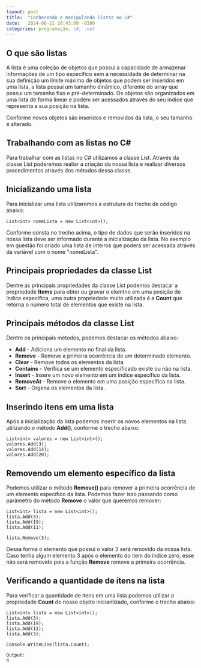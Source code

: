 ```yaml
---
layout: post
title:  "Conhecendo e manipulando listas no C#"
date:   2024-06-21 20:43:00 -0300
categories: programação, c#, .net
---
```


## O que são listas
A lista é uma coleção de objetos que possui a capacidade de armazenar informações de um tipo específico sem a necessidade de determinar na sua definição um limite máximo de objetos que podem ser inseridos em uma lista, a lista possui um tamanho dinâmico, diferente do array que possui um tamanho fixo e pré-determinado. Os objetos são organizados em uma lista de forma linear e podem ser acessados através do seu índice que representa a sua posição na lista.

Conforme novos objetos são inseridos e removidos da lista, o seu tamanho é alterado.

## Trabalhando com as listas no C#
Para trabalhar com as listas no C# utilizamos a classe List. Através da classe List poderemos realiar a criação da nossa lista e realizar diversos procedimentos através dos métodos dessa classe.

## Inicializando uma lista
Para inicializar uma lista utilizaremos a estrutura do trecho de código abaixo:
```
List<int> nomeLista = new List<int>();
```
Conforme consta no trecho acima, o tipo de dados que serão inseridos na nossa lista deve ser informado durante a inicialização da lista. No exemplo em questão foi criado uma lista de inteiros que poderá ser acessada através da variável com o nome "nomeLista".

## Principais propriedades da classe List
Dentre as principais propriedades da classe List podemos destacar a propriedade **Items** para obter ou gravar o elemtno em uma posição de índice específica, uma outra propriedade muito utilizada é a **Count** que retorna o número total de elementos que existe na lista.

## Principais métodos da classe List
Dentre os principais métodos, podemos destacar os métodos abaixo:
- **Add** - Adiciona um elemento no final da lista.
- **Remove** - Remove a primeira ocorrência de um determinado elemento.
- **Clear** - Remove todos os elementos da lista.
- **Contains** - Verifica se um elemento especificado existe ou não na lista.
- **Insert** - Insere um novo elemento em um índice específico da lista.
- **RemoveAt** - Remove o elemento em uma posição específica na lista.
- **Sort** - Orgena os elementos da lista.

## Inserindo itens em uma lista
Após a inicialização da lista podemos inserir os novos elementos na lista utilizando o método **Add()**, conforme o trecho abaixo:
```
List<int> valores = new List<int>();
valores.Add(3);
valores.Add(14);
valores.Add(20);
```

## Removendo um elemento específico da lista
Podemos utilizar o método **Remove()** para remover a primeira ocorrência de um elemento específico da lista. Podemos fazer isso passando como parâmetro do método **Remove** o valor que queremos remover:
```
List<int> lista = new List<int>();
lista.Add(3);
lista.Add(19);
lista.Add(11);

lista.Remove(3);
```
Dessa forma o elemento que possui o valor 3 será removido da nossa lista. Caso tenha algum elemento 3 após o elemento do item do índice zero, esse não será removido pois a função **Remove** remove a primeira ocorrência.

## Verificando a quantidade de itens na lista
Para verificar a quantidade de itens em uma lista podemos utilizar a propriedade **Count** do nosso objeto inicianlizado, conforme o trecho abaixo:
```
List<int> lista = new List<int>();
lista.Add(3);
lista.Add(19);
lista.Add(11);
lista.Add(3);

Console.WriteLine(lista.Count);

Output:
4
```